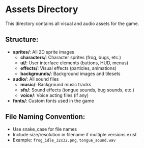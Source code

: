 # Assets Directory

This directory contains all visual and audio assets for the game.

## Structure:
- **sprites/**: All 2D sprite images
  - **characters/**: Character sprites (frog, bugs, etc.)
  - **ui/**: User interface elements (buttons, HUD, menus)
  - **effects/**: Visual effects (particles, animations)
  - **backgrounds/**: Background images and tilesets
- **audio/**: All sound files
  - **music/**: Background music tracks
  - **sfx/**: Sound effects (tongue sounds, bug sounds, etc.)
  - **voice/**: Voice acting files (if any)
- **fonts/**: Custom fonts used in the game

## File Naming Convention:
- Use snake_case for file names
- Include size/resolution in filename if multiple versions exist
- Example: `frog_idle_32x32.png`, `tongue_sound.wav` 